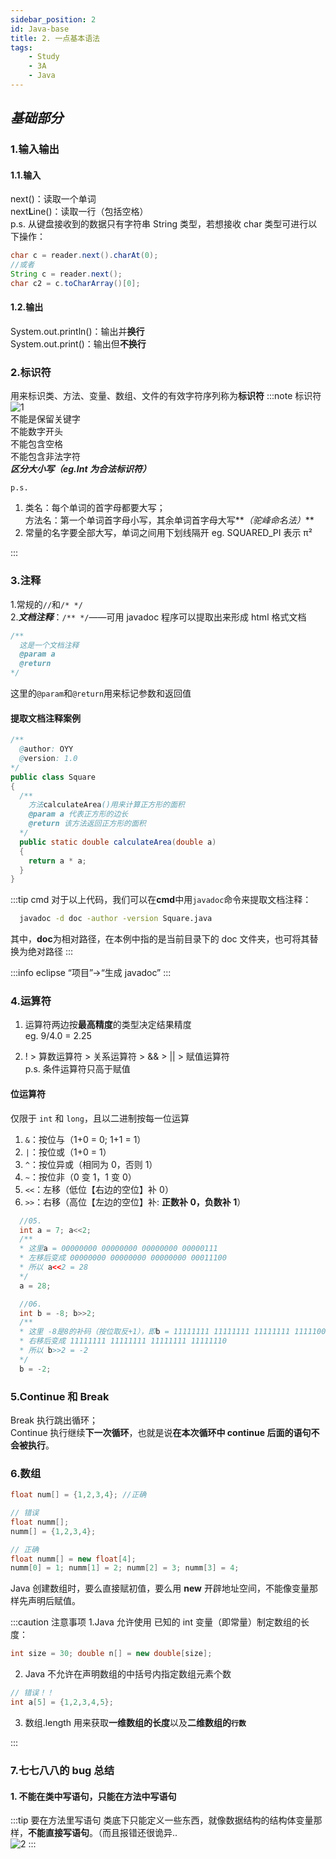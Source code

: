 ```yaml
---
sidebar_position: 2
id: Java-base
title: 2. 一点基本语法
tags:
    - Study
    - 3A
    - Java
---
```


## _基础部分_

### 1.输入输出

#### 1.1.输入

next()：读取一个单词  
next**L**ine()：读取一行（包括空格）  
p.s. 从键盘接收到的数据只有字符串 String 类型，若想接收 char 类型可进行以下操作：

```java
char c = reader.next().charAt(0);
//或者
String c = reader.next();
char c2 = c.toCharArray()[0];
```

#### 1.2.输出

System.out.println()：输出并**换行**  
System.out.print()：输出但**不换行**

### 2.标识符

用来标识类、方法、变量、数组、文件的有效字符序列称为**标识符**
:::note 标识符
![1](https://jcqn.oss-cn-beijing.aliyuncs.com/img_blog/Java1.jpg)  
不能是保留关键字  
不能数字开头  
不能包含空格  
不能包含非法字符  
**_区分大小写（eg.Int 为合法标识符）_**

`p.s.`

1.  类名：每个单词的首字母都要大写；  
    方法名：第一个单词首字母小写，其余单词首字母大写**_（驼峰命名法）_**
2.  常量的名字要全部大写，单词之间用下划线隔开 eg. SQUARED_PI 表示 π²

:::

### 3.注释

1.常规的`//`和`/* */`  
2.**_文档注释_**：`/** */`——可用 javadoc 程序可以提取出来形成 html 格式文档

```java
/**
  这是一个文档注释
  @param a
  @return
*/
```

这里的`@param`和`@return`用来标记参数和返回值

#### 提取文档注释案例

```java
/**
  @author: OYY
  @version: 1.0
*/
public class Square
{
  /**
    方法calculateArea()用来计算正方形的面积
    @param a 代表正方形的边长
    @return 该方法返回正方形的面积
  */
  public static double calculateArea(double a)
  {
    return a * a;
  }
}
```

:::tip cmd
对于以上代码，我们可以在**cmd**中用`javadoc`命令来提取文档注释：

```bash
  javadoc -d doc -author -version Square.java
```

其中，**doc**为相对路径，在本例中指的是当前目录下的 doc 文件夹，也可将其替换为绝对路径
:::

:::info eclipse
“项目”->“生成 javadoc”
:::

### 4.运算符

1.  运算符两边按**最高精度**的类型决定结果精度  
    eg. 9/4.0 = 2.25

2.  ! > 算数运算符 > 关系运算符 > && > || > 赋值运算符  
    p.s. 条件运算符只高于赋值

#### 位运算符

仅限于 `int` 和 `long`，且以二进制按每一位运算  
01. `&`：按位与（1+0 = 0; 1+1 = 1）  
02. `|`：按位或（1+0 = 1）  
03. `^`：按位异或（相同为 0，否则 1）  
04. `~`：按位非（0 变 1，1 变 0）  
05. `<<`：左移（低位【右边的空位】补 0）  
06. `>>`：右移（高位【左边的空位】补: **正数补 0，负数补 1**）

```java
  //05.
  int a = 7; a<<2;
  /**
  * 这里a = 00000000 00000000 00000000 00000111
  * 左移后变成 00000000 00000000 00000000 00011100
  * 所以 a<<2 = 28
  */
  a = 28;

  //06.
  int b = -8; b>>2;
  /**
  * 这里 -8是8的补码（按位取反+1），即b = 11111111 11111111 11111111 11111000
  * 右移后变成 11111111 11111111 11111111 11111110
  * 所以 b>>2 = -2
  */
  b = -2;
```

### 5.Continue 和 Break

Break 执行跳出循环；  
Continue 执行继续**下一次循环**，也就是说**在本次循环中 continue 后面的语句不会被执行**。

### 6.数组

```java
float num[] = {1,2,3,4}; //正确

// 错误
float numm[];
numm[] = {1,2,3,4};

// 正确
float numm[] = new float[4];
numm[0] = 1; numm[1] = 2; numm[2] = 3; numm[3] = 4;
```

Java 创建数组时，要么直接赋初值，要么用 **new** 开辟地址空间，不能像变量那样先声明后赋值。

:::caution 注意事项
1.Java 允许使用 已知的 int 变量（即常量）制定数组的长度：

```java
int size = 30; double n[] = new double[size];
```

2.  Java 不允许在声明数组的中括号内指定数组元素个数

```java
// 错误！！
int a[5] = {1,2,3,4,5};
```

3. 数组.length 用来获取**一维数组的长度**以及**二维数组的`行数`**

:::

### 7.七七八八的 bug 总结

#### 1. 不能在类中写语句，只能在方法中写语句

:::tip 要在方法里写语句
类底下只能定义一些东西，就像数据结构的结构体变量那样，**不能直接写语句**。（而且报错还很诡异..  
![2](https://jcqn.oss-cn-beijing.aliyuncs.com/img_blog/Java2.jpg)
:::
